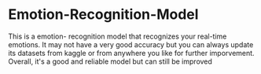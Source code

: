 # Emotion-Recognition-Model
This is  a emotion- recognition model that recognizes your real-time emotions. It may not have a very good accuracy but you can always update its datasets from kaggle or from anywhere you like for further imporvement. Overall, it's a good and reliable model but can still be improved
